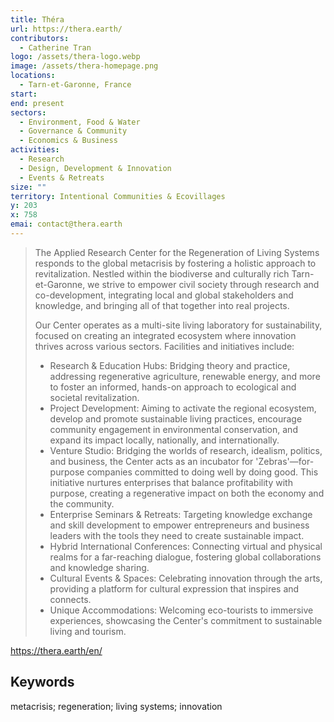 ```yaml
---
title: Théra
url: https://thera.earth/
contributors:
  - Catherine Tran
logo: /assets/thera-logo.webp
image: /assets/thera-homepage.png
locations:
  - Tarn-et-Garonne, France
start: 
end: present
sectors:
  - Environment, Food & Water
  - Governance & Community
  - Economics & Business
activities:
  - Research
  - Design, Development & Innovation
  - Events & Retreats
size: ""
territory: Intentional Communities & Ecovillages
y: 203
x: 758
emai: contact@thera.earth
---
```

> The Applied Research Center for the Regeneration of Living Systems responds to the global metacrisis by fostering a holistic approach to revitalization. Nestled within the biodiverse and culturally rich Tarn-et-Garonne, we strive to empower civil society through research and co-development, integrating local and global stakeholders and knowledge, and bringing all of that together into real projects.
> 
> Our Center operates as a multi-site living laboratory for sustainability, focused on creating an integrated ecosystem where innovation thrives across various sectors. Facilities and initiatives include:
> 
> - Research & Education Hubs: Bridging theory and practice, addressing regenerative agriculture, renewable energy, and more to foster an informed, hands-on approach to ecological and societal revitalization.
> - Project Development: Aiming to activate the regional ecosystem, develop and promote sustainable living practices, encourage community engagement in environmental conservation, and expand its impact locally, nationally, and internationally.
> - Venture Studio: Bridging the worlds of research, idealism, politics, and business, the Center acts as an incubator for 'Zebras'—for-purpose companies committed to doing well by doing good. This initiative nurtures enterprises that balance profitability with purpose, creating a regenerative impact on both the economy and the community.
> - Enterprise Seminars & Retreats: Targeting knowledge exchange and skill development to empower entrepreneurs and business leaders with the tools they need to create sustainable impact. 
> - Hybrid International Conferences: Connecting virtual and physical realms for a far-reaching dialogue, fostering global collaborations and knowledge sharing.
> - Cultural Events & Spaces: Celebrating innovation through the arts, providing a platform for cultural expression that inspires and connects.
> - Unique Accommodations: Welcoming eco-tourists to immersive experiences, showcasing the Center's commitment to sustainable living and tourism.

 https://thera.earth/en/ 

## Keywords

metacrisis; regeneration; living systems; innovation
